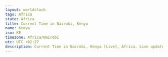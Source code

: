 ```yaml
---
layout: worldclock
tags: Africa
state: Africa
title: Current Time in Nairobi, Kenya
name: Kenya
iso: KE
timezone: Africa/Nairobi
utc: UTC +02:27
description: Current Time in Nairobi, Kenya [Live], Africa. Live update now time in Nairobi, timezone Africa/Nairobi, UTC +02:27, Country ISO code & Current Local Time.
---
```


